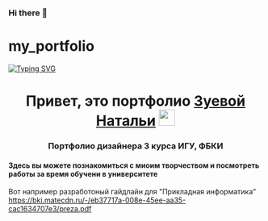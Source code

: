 ### Hi there 👋

# my_portfolio

[![Typing SVG](https://readme-typing-svg.herokuapp.com?color=%2336BCF7&lines=Дизайнер+3+курса)](https://git.io/typing-svg)


<h1 align="center">Привет, это портфолио <a href="https://t.me/Nata_zuv" target="_blank">Зуевой Натальи</a> 
<img src="https://github.com/blackcater/blackcater/raw/main/images/Hi.gif" height="32"/></h1>
<h3 align="center">Портфолио дизайнера 3 курса ИГУ, ФБКИ</h3>


#### Здесь вы можете познакомиться с миоим творчеством и посмотреть работы за время обучени в университете 

Вот например разработоный гайдлайн для "Прикладная информатика" https://bki.matecdn.ru/-/eb37717a-008e-45ee-aa35-cac1634707e3/preza.pdf


<!--
**NataliaZueva/NataliaZueva** is a ✨ _special_ ✨ repository because its `README.md` (this file) appears on your GitHub profile.

Here are some ideas to get you started:

- 🔭 I’m currently working on ...
- 🌱 I’m currently learning ...
- 👯 I’m looking to collaborate on ...
- 🤔 I’m looking for help with ...
- 💬 Ask me about ...
- 📫 How to reach me: ...
- 😄 Pronouns: ...
- ⚡ Fun fact: ...
-->
